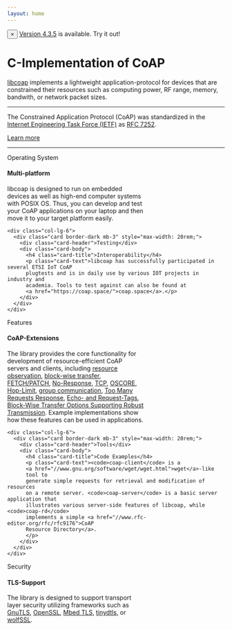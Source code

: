 ```yaml
---
layout: home
---
```


<div class="alert alert-dismissible alert-success">
<button type="button" class="close" data-dismiss="alert">&times;</button>
 <a href="//github.com/obgm/libcoap/releases/tag/v4.3.5" class="alert-link">Version 4.3.5</a> is available. Try it out!
</div>

<div class="jumbotron">

  <h1>C-Implementation of CoAP</h1>

  <p class="lead"><a href="//github.com/obgm/libcoap">libcoap</a> implements a lightweight
  application-protocol for devices that are constrained their
  resources such as computing power, RF range, memory, bandwith, or
  network packet sizes.</p>

  <hr class="my-4">

  <p>The Constrained Application Protocol (CoAP) was standardized in the
  <a href="//ietf.org">Internet Engineering Task Force (IETF)</a> as <a
  href="//www.rfc-editor.org/rfc/rfc7252">RFC 7252</a>.</p>

  <p><a class="btn btn-primary btn-lg" href="https://coap.space/"
  role="button">Learn more</a></p>
</div>

<hr class="my-4">

  <div class="row">
    <div class="col-lg-6">
      <div class="card border-dark mb-3" style="max-width: 20rem;">
        <div class="card-header">Operating System</div>
        <div class="card-body">
          <h4 class="card-title">Multi-platform</h4>
          <p class="card-text">libcoap is designed to run on embedded devices as well as high-end
          computer systems with POSIX OS. Thus, you can develop and test your
          CoAP applications on your laptop and then move it to your target
          platform easily.</p>
        </div>
      </div>
    </div>

    <div class="col-lg-6">
      <div class="card border-dark mb-3" style="max-width: 20rem;">
        <div class="card-header">Testing</div>
        <div class="card-body">
          <h4 class="card-title">Interoperability</h4>
          <p class="card-text">libcoap has successfully participated in several ETSI IoT CoAP
          plugtests and is in daily use by various IOT projects in industry and
          academia. Tools to test against can also be found at
          <a href="https://coap.space/">coap.space</a>.</p>
        </div>
      </div>
    </div>
  </div>

  <div class="row">
    <div class="col-lg-6">
      <div class="card border-dark mb-3" style="max-width: 20rem;">
        <div class="card-header">Features</div>
        <div class="card-body">
          <h4 class="card-title">CoAP-Extensions</h4>
          <p class="card-text">The library provides the core functionality for development of
          resource-efficient CoAP servers and clients, including
          <a href="//www.rfc-editor.org/rfc/rfc7641">resource observation</a>,
          <a href="//www.rfc-editor.org/rfc/rfc7959">block-wise transfer</a>,
          <a href="//www.rfc-editor.org/rfc/rfc8132">FETCH/PATCH</a>,
          <a href="//www.rfc-editor.org/rfc/rfc7967">No-Response</a>,
          <a href="//www.rfc-editor.org/rfc/rfc8323">TCP</a>,
          <a href="//www.rfc-editor.org/rfc/rfc8613">OSCORE</a>,
          <a href="//www.rfc-editor.org/rfc/rfc8768">Hop-Limit</a>,
          <a href="//www.rfc-editor.org/rfc/rfc7390">group communication</a>,
          <a href="//www.rfc-editor.org/rfc/rfc8516">Too Many Requests Response</a>,
          <a href="//www.rfc-editor.org/rfc/rfc9175">Echo- and Request-Tags</a>,
          <a href="//www.rfc-editor.org/rfc/rfc9177">Block-Wise Transfer Options Supporting Robust Transmission</a>.
          Example
          implementations show how these features can be used in applications.
          </p>
        </div>
      </div>
    </div>

    <div class="col-lg-6">
      <div class="card border-dark mb-3" style="max-width: 20rem;">
        <div class="card-header">Tools</div>
        <div class="card-body">
          <h4 class="card-title">Code Examples</h4>
          <p class="card-text"><code>coap-client</code> is a
          <a href="//www.gnu.org/software/wget/wget.html">wget</a>-like
          tool to
          generate simple requests for retrieval and modification of resources
          on a remote server. <code>coap-server</code> is a basic server application that
          illustrates various server-side features of libcoap, while <code>coap-rd</code>
          implements a simple <a href="//www.rfc-editor.org/rfc/rfc9176">CoAP
          Resource Directory</a>.
          </p>
        </div>
      </div>
    </div>
  </div>

  <div class="row">
    <div class="col-lg-6">
      <div class="card border-dark mb-3" style="max-width: 20rem;">
        <div class="card-header">Security</div>
        <div class="card-body">
          <h4 class="card-title">TLS-Support</h4>
          <p class="card-text">The library is designed to support transport
          layer security utilizing frameworks such as <a href="//gnutls.org">GnuTLS</a>,
          <a href="//openssl.org">OpenSSL</a>, <a href="//tls.mbed.org">Mbed TLS</a>, 
          <a href="//www.eclipse.org/tinydtls">tinydtls</a>, or
          <a href="//www.wolfssl.com/">wolfSSL</a>.
          </p>
        </div>
      </div>
    </div>
  </div>
